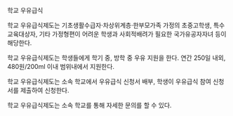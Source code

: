 학교 우유급식


학교 우유급식제도는 기초생활수급자·차상위계층·한부모가족 가정의 초중고학생, 특수교육대상자, 기타 가정형편이 어려운 학생과 사회적배려가 필요한 국가유공자자녀 등이 해당한다.


학교 우유급식제도는 학생들에게 학기 중, 방학 중 우유 지원을 한다. 연간 250일 내외, 480원/200ml 이내 범위내에서 지원한다.


학교 우유급식제도는 소속 학교에서 우유급식 신청서 배부, 학생이 우유급식 참여 신청서를 제출하여 신청한다.


학교 우유급식제도는 소속 학교를 통해 자세한 문의를 할 수 있다.